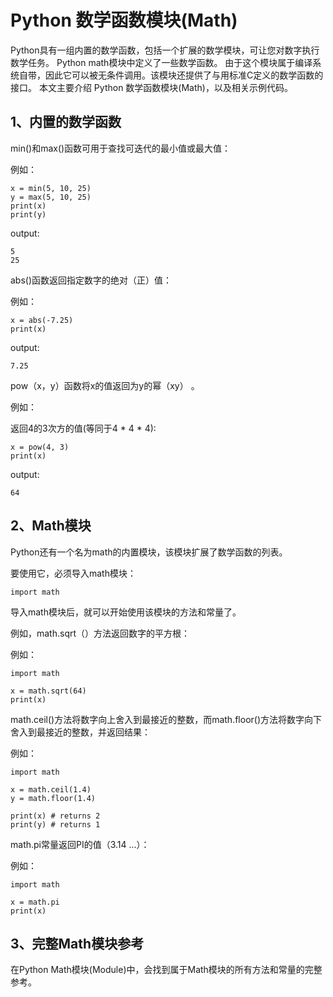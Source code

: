 # Python 数学函数模块(Math)

Python具有一组内置的数学函数，包括一个扩展的数学模块，可让您对数字执行数学任务。 
Python math模块中定义了一些数学函数。
由于这个模块属于编译系统自带，因此它可以被无条件调用。该模块还提供了与用标准C定义的数学函数的接口。
本文主要介绍 Python 数学函数模块(Math)，以及相关示例代码。

## 1、内置的数学函数

min()和max()函数可用于查找可迭代的最小值或最大值：

例如：
```text
x = min(5, 10, 25)
y = max(5, 10, 25)
print(x)
print(y)
```
output:
```text
5
25
```

abs()函数返回指定数字的绝对（正）值：

例如：
```text
x = abs(-7.25)
print(x)
```
output:
```text
7.25
```

pow（x，y）函数将x的值返回为y的幂（xy） 。

例如：

返回4的3次方的值(等同于4 * 4 * 4):
```text
x = pow(4, 3)
print(x)
```
output:
```text
64
```

## 2、Math模块
Python还有一个名为math的内置模块，该模块扩展了数学函数的列表。

要使用它，必须导入math模块：
```text
import math
```

导入math模块后，就可以开始使用该模块的方法和常量了。

例如，math.sqrt（）方法返回数字的平方根：

例如：
```text
import math

x = math.sqrt(64)
print(x)
```

math.ceil()方法将数字向上舍入到最接近的整数，而math.floor()方法将数字向下舍入到最接近的整数，并返回结果：

例如：
```text
import math

x = math.ceil(1.4)
y = math.floor(1.4)

print(x) # returns 2
print(y) # returns 1
```

math.pi常量返回PI的值（3.14 ...）：

例如：
```text
import math

x = math.pi
print(x)
```

## 3、完整Math模块参考
在Python Math模块(Module)中，会找到属于Math模块的所有方法和常量的完整参考。
